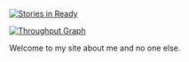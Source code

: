 [![Stories in Ready](https://badge.waffle.io/darronj/darronj.github.io.png?label=ready&title=Ready)](http://waffle.io/darronj/darronj.github.io)

[![Throughput Graph](https://graphs.waffle.io/darronj/darronj.github.io/throughput.svg)](https://waffle.io/darronj/darronj.github.io/metrics/throughput)

Welcome to my site about me and no one else.
